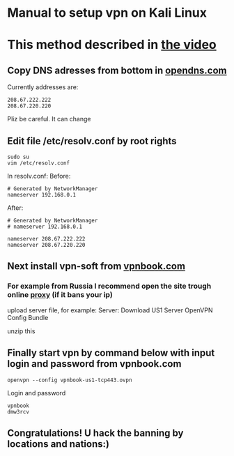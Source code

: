 # Manual to setup vpn on Kali Linux

# This method described in [the video](https://www.youtube.com/watch?v=q53n2ym_M4I)

## Copy DNS adresses from bottom in [opendns.com](https://www.opendns.com/)

Currently addresses are:
```
208.67.222.222
208.67.220.220
```
Pliz be careful. It can change

## Edit file /etc/resolv.conf by root rights
```
sudo su
vim /etc/resolv.conf
```
In resolv.conf:
Before:
```
# Generated by NetworkManager
nameserver 192.168.0.1
```

After:
```
# Generated by NetworkManager
# nameserver 192.168.0.1

nameserver 208.67.222.222
nameserver 208.67.220.220
```

## Next install vpn-soft from  [vpnbook.com](https://www.vpnbook.com/)

### For example from Russia I recommend open the site trough online [proxy](https://www.croxyproxy.com/) (if it bans your ip)

upload server file, for example:
Server: Download US1 Server OpenVPN Config Bundle

unzip this

## Finally start vpn by command below with input login and password from vpnbook.com 
```
openvpn --config vpnbook-us1-tcp443.ovpn
```
Login and password
```
vpnbook
dmw3rcv
```
## Congratulations! U hack the banning by locations and nations:)
